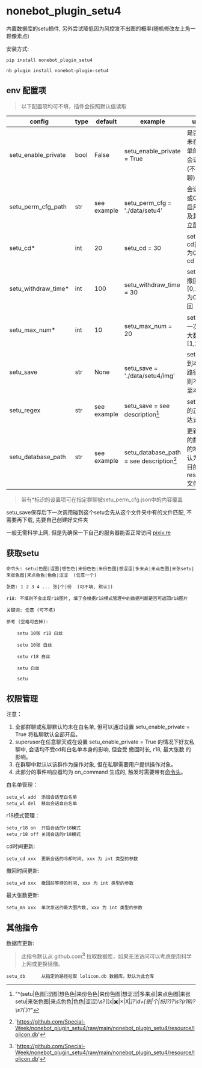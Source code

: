 # nonebot_plugin_setu4

内置数据库的setu插件, 另外尝试降低因为风控发不出图的概率(随机修改左上角一颗像素点)

安装方式:

    pip install nonebot_plugin_setu4
    
    nb plugin install nonebot-plugin-setu4

## env 配置项

>以下配置项均可不填，插件会按照默认值读取

|config             |type            |default    |example                                  |usage                                   |
|-------------------|----------------|-----------|-----------------------------------------|----------------------------------------|
|setu_enable_private|bool            |False      |setu_enable_private = True               |是否允许未在白名单的私聊会话使用(不影响群聊)|
|setu_perm_cfg_path |str             |see example|setu_perm_cfg = './data/setu4'           |会话(群号或QQ号)启用、r18及其他独立配置项  |
|setu_cd*           |int             |20         |setu_cd = 30                             |setu默认cd[0,+∞], 为0时无cd              |
|setu_withdraw_time*|int             |100        |setu_withdraw_time = 30                  |setu默认撤回时间[0,100], 为0时不撤回      |
|setu_max_num*      |int             |10         |setu_max_num = 20                        |setu默认一次性最大数量[1,25]              |
|setu_save          |str             |None       |setu_save = './data/setu4/img'           |setu保存到本地的路径, 留空则不保存至本地   |
|setu_regex         |str             |see example|setu_save = see description[^1]          |setu插件的正则表达式匹配                  |
|setu_database_path |str             |see example|setu_database_path = see description[^2] |更新使用的数据库的地址, 默认为此项目的resource文件夹下|

>带有*标识的设置项可在指定群聊被setu_perm_cfg.json中的内容覆盖

[^1]:"^(setu|色图|涩图|想色色|来份色色|来份色图|想涩涩|多来点|来点色图|来张setu|来张色图|来点色色|色色|涩涩)\s?([x|✖️|×|X|*]?\d+[张|个|份]?)?\s?(r18)?\s?(.*)?"

[^2]:'https://github.com/Special-Week/nonebot_plugin_setu4/raw/main/nonebot_plugin_setu4/resource/lolicon.db'

setu_save保存后下一次调用碰到这个setu会先从这个文件夹中有的文件匹配, 不需要再下载, 先要自己创建好文件夹

一般无需科学上网, 但是先确保一下自己的服务器能否正常访问 [pixiv.re](https://pixiv.re)

## 获取setu

    命令头: setu|色图|涩图|想色色|来份色色|来份色图|想涩涩|多来点|来点色图|来张setu|来张色图|来点色色|色色|涩涩  (任意一个)
    
    张数: 1 2 3 4 ... 张|个|份  (可不填, 默认1)
    
    r18: 不填则不会出现r18图片, 填了会根据r18模式管理中的数据判断是否可返回r18图片
    
    关键词: 任意 (可不填)
    
    参考 (空格可去掉):   
    
        setu 10张 r18 白丝
        
        setu 10张 白丝
        
        setu r18 白丝
        
        setu 白丝
        
        setu

## 权限管理

注意：

1. 全部群聊或私聊默认均未在白名单, 但可以通过设置 setu_enable_private = True 将私聊默认全部开启。
2. superuser在任意聊天或在设置 setu_enable_private = True 的情况下好友私聊中, 会话均不受cd和白名单本身的影响, 但会受 撤回时长, r18, 最大张数 的影响。
3. 在群聊中默认以该群作为操作对象, 但在私聊需要用户提供操作对象。
4. 此部分的事件响应器均为 on_command 生成的, 触发时需要带有[命令头](https://v2.nonebot.dev/docs/api/config#Config-command_start)。

白名单管理：

    setu_wl add  添加会话至白名单
    setu_wl del  移出会话自白名单

r18模式管理：

    setu_r18 on  开启会话的r18模式
    setu_r18 off 关闭会话的r18模式

cd时间更新:

    setu_cd xxx  更新会话的冷却时间, xxx 为 int 类型的参数

撤回时间更新:

    setu_wd xxx  撤回前等待的时间, xxx 为 int 类型的参数

最大张数更新:

    setu_mn xxx  单次发送的最大图片数, xxx 为 int 类型的参数

## 其他指令

数据库更新:
>此指令默认从 github.com[^2] 拉取数据库，如果无法访问可以考虑使用科学上网或更换镜像。

    setu_db      从指定的路径拉取 lolicon.db 数据库，默认为此仓库
